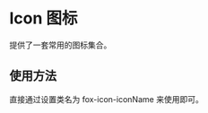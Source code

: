 # Icon 图标

提供了一套常用的图标集合。

## 使用方法

直接通过设置类名为 fox-icon-iconName 来使用即可。

<fox-icon name="ios-add-circle-outline" size="24"></fox-icon>
<fox-icon name="ios-at" style="margin: 0 30px;" size="24"></fox-icon>
<fox-icon name="ios-attach" size="24"></fox-icon>
